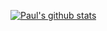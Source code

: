 [![Paul's github stats](https://github-readme-stats.vercel.app/api?username=citypaul)](https://github.com/anuraghazra/github-readme-stats)
